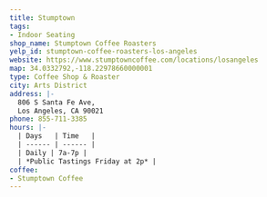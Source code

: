 ```yaml
---
title: Stumptown
tags:
- Indoor Seating
shop_name: Stumptown Coffee Roasters
yelp_id: stumptown-coffee-roasters-los-angeles
website: https://www.stumptowncoffee.com/locations/losangeles
map: 34.0332792,-118.22978660000001
type: Coffee Shop & Roaster
city: Arts District
address: |-
  806 S Santa Fe Ave,
  Los Angeles, CA 90021
phone: 855-711-3385
hours: |-
  | Days   | Time   |
  | ------ | ------ |
  | Daily | 7a-7p |
  | *Public Tastings Friday at 2p* |
coffee:
- Stumptown Coffee
---
```

